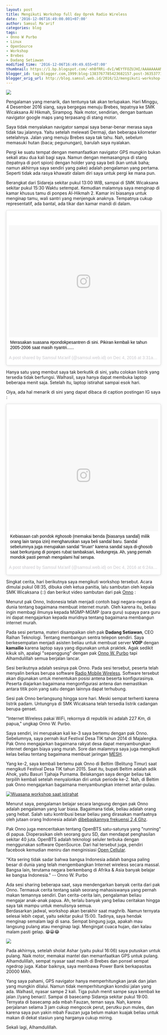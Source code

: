 ```yaml
---
layout: post
title: Mengikuti Workshop full day Oprek Radio Wireless
date: '2016-12-06T16:49:00.001+07:00'
author: Samsul Ma'arif
categories: blog
tags:
- Onno W Purbo
- Linux
- OpenSource
- Workshop
- Brebes
- Dadang Setiawan
modified_time: '2016-12-06T16:49:49.655+07:00'
thumbnail: https://1.bp.blogspot.com/-mhBfRRi-dvI/WEYfFOZUJHI/AAAAAAAANvk/DA3VLEspfRYrF4FamFrHPvfbLH8A-pwlACEw/s72-c/full-day-oprek-radio-wireless-onno-w-purbo.jpg
blogger_id: tag:blogger.com,1999:blog-1383767785423682157.post-3635377169269412222
blogger_orig_url: http://blog.samsul.web.id/2016/12/mengikuti-workshop-full-day-oprek-radio.html
---
```


[![](https://1.bp.blogspot.com/-mhBfRRi-dvI/WEYfFOZUJHI/AAAAAAAANvk/DA3VLEspfRYrF4FamFrHPvfbLH8A-pwlACEw/s1600/full-day-oprek-radio-wireless-onno-w-purbo.jpg)](https://1.bp.blogspot.com/-mhBfRRi-dvI/WEYfFOZUJHI/AAAAAAAANvk/DA3VLEspfRYrF4FamFrHPvfbLH8A-pwlACEw/s1600/full-day-oprek-radio-wireless-onno-w-purbo.jpg)

Pengalaman yang menarik, dan tentunya tak akan terlupakan. Hari Minggu, 4 Desember 2016 siang, saya bergegas menuju Brebes, tepatnya ke SMK Wicaksana Al Hikmah, Sirampog. Naik motor, sendirian, dengan bantuan navigator google maps yang terpasang di stang motor.  

Saya tidak menyalakan navigator sampai saya benar-benar merasa saya tidak tau jalannya. Yaitu setelah melewati Dermaji, dan beberapa kilometer setelahnya. Jalan yang menuju Brebes saya tak tahu. Nah, sebelum memasuki hutan (baca; pegunungan), barulah saya nyalakan.  

Pergi ke suatu tempat dengan memanfaatkan navigator GPS mungkin bukan sekali atau dua kali bagi saya. Namun dengan memasangnya di stang (tepatnya di port spion) dengan holder yang saya beli (kan untuk baha; namun akhirnya saya sendiri yang pake) adalah pengalaman yang pertama. Seperti tidak ada rasya khawatir dalam diri saya untuk pergi ke mana pun.  

Berangkat dari Sidareja sekitar pukul 13:00 WIB, sampai di SMK Wicaksana sekitar pukul 15:30 Waktu setempat. Kemudian malamnya saya menginap di kamar khusus tamu di ponpes Al-Hikmah 2\. Kamar ini biasanya untuk menginap tamu, wali santri yang menjenguk anaknya. Tempatnya cukup representatif, ada bantal, ada tikar dan kamar mandi di dalam.  

<blockquote class="instagram-media" data-instgrm-captioned data-instgrm-version="7" style=" background:#FFF; border:0; border-radius:3px; box-shadow:0 0 1px 0 rgba(0,0,0,0.5),0 1px 10px 0 rgba(0,0,0,0.15); margin: 1px; max-width:658px; padding:0; width:99.375%; width:-webkit-calc(100% - 2px); width:calc(100% - 2px);"><div style="padding:8px;"> <div style=" background:#F8F8F8; line-height:0; margin-top:40px; padding:37.5% 0; text-align:center; width:100%;"> <div style=" background:url(data:image/png;base64,iVBORw0KGgoAAAANSUhEUgAAACwAAAAsCAMAAAApWqozAAAABGdBTUEAALGPC/xhBQAAAAFzUkdCAK7OHOkAAAAMUExURczMzPf399fX1+bm5mzY9AMAAADiSURBVDjLvZXbEsMgCES5/P8/t9FuRVCRmU73JWlzosgSIIZURCjo/ad+EQJJB4Hv8BFt+IDpQoCx1wjOSBFhh2XssxEIYn3ulI/6MNReE07UIWJEv8UEOWDS88LY97kqyTliJKKtuYBbruAyVh5wOHiXmpi5we58Ek028czwyuQdLKPG1Bkb4NnM+VeAnfHqn1k4+GPT6uGQcvu2h2OVuIf/gWUFyy8OWEpdyZSa3aVCqpVoVvzZZ2VTnn2wU8qzVjDDetO90GSy9mVLqtgYSy231MxrY6I2gGqjrTY0L8fxCxfCBbhWrsYYAAAAAElFTkSuQmCC); display:block; height:44px; margin:0 auto -44px; position:relative; top:-22px; width:44px;"></div></div> <p style=" margin:8px 0 0 0; padding:0 4px;"> <a href="https://www.instagram.com/p/BNl_jXFh9BG/" style=" color:#000; font-family:Arial,sans-serif; font-size:14px; font-style:normal; font-weight:normal; line-height:17px; text-decoration:none; word-wrap:break-word;" target="_blank">Merasakan suasana #pondokpesantren di sini. Pikiran kembali ke tahun 2005-2006 saat masih nyantri......</a></p> <p style=" color:#c9c8cd; font-family:Arial,sans-serif; font-size:14px; line-height:17px; margin-bottom:0; margin-top:8px; overflow:hidden; padding:8px 0 7px; text-align:center; text-overflow:ellipsis; white-space:nowrap;">A post shared by Samsul Ma&#39;arif (@samsul.web.id) on <time style=" font-family:Arial,sans-serif; font-size:14px; line-height:17px;" datetime="2016-12-04T11:31:36+00:00">Dec 4, 2016 at 3:31am PST</time></p></div></blockquote>
<script async defer src="//platform.instagram.com/en_US/embeds.js"></script>

Hanya satu yang membut saya tak berkutik di sini, yaitu colokan listrik yang tersedia tidak berfungsi. Walhasil, saya hanya dapat membuka laptop beberapa menit saja. Setelah itu, laptop istirahat sampai esok hari.  

Oiya, ada hal menarik di sini yang dapat dibaca di caption postingan IG saya :  

<blockquote class="instagram-media" data-instgrm-captioned data-instgrm-version="7" style=" background:#FFF; border:0; border-radius:3px; box-shadow:0 0 1px 0 rgba(0,0,0,0.5),0 1px 10px 0 rgba(0,0,0,0.15); margin: 1px; max-width:658px; padding:0; width:99.375%; width:-webkit-calc(100% - 2px); width:calc(100% - 2px);"><div style="padding:8px;"> <div style=" background:#F8F8F8; line-height:0; margin-top:40px; padding:37.5% 0; text-align:center; width:100%;"> <div style=" background:url(data:image/png;base64,iVBORw0KGgoAAAANSUhEUgAAACwAAAAsCAMAAAApWqozAAAABGdBTUEAALGPC/xhBQAAAAFzUkdCAK7OHOkAAAAMUExURczMzPf399fX1+bm5mzY9AMAAADiSURBVDjLvZXbEsMgCES5/P8/t9FuRVCRmU73JWlzosgSIIZURCjo/ad+EQJJB4Hv8BFt+IDpQoCx1wjOSBFhh2XssxEIYn3ulI/6MNReE07UIWJEv8UEOWDS88LY97kqyTliJKKtuYBbruAyVh5wOHiXmpi5we58Ek028czwyuQdLKPG1Bkb4NnM+VeAnfHqn1k4+GPT6uGQcvu2h2OVuIf/gWUFyy8OWEpdyZSa3aVCqpVoVvzZZ2VTnn2wU8qzVjDDetO90GSy9mVLqtgYSy231MxrY6I2gGqjrTY0L8fxCxfCBbhWrsYYAAAAAElFTkSuQmCC); display:block; height:44px; margin:0 auto -44px; position:relative; top:-22px; width:44px;"></div></div> <p style=" margin:8px 0 0 0; padding:0 4px;"> <a href="https://www.instagram.com/p/BNmTXe3BvLq/" style=" color:#000; font-family:Arial,sans-serif; font-size:14px; font-style:normal; font-weight:normal; line-height:17px; text-decoration:none; word-wrap:break-word;" target="_blank">Kebiasaan cah pondok #ghosob (memakai benda {biasanya sandal} milik orang lain tanpa izin) mengharuskan saya beli sandal baru. Sandal sebelumnya juga merupakan sandal &#34;liruan&#34; karena sandal saya di-ghosob saat berkunjung di ponpes rubat tambaksari, kedungreja.  Ah, yang pernah mondok pasti pernah mengalami hal serupa.</a></p> <p style=" color:#c9c8cd; font-family:Arial,sans-serif; font-size:14px; line-height:17px; margin-bottom:0; margin-top:8px; overflow:hidden; padding:8px 0 7px; text-align:center; text-overflow:ellipsis; white-space:nowrap;">A post shared by Samsul Ma&#39;arif (@samsul.web.id) on <time style=" font-family:Arial,sans-serif; font-size:14px; line-height:17px;" datetime="2016-12-04T14:24:44+00:00">Dec 4, 2016 at 6:24am PST</time></p></div></blockquote>
<script async defer src="//platform.instagram.com/en_US/embeds.js"></script> 

Singkat cerita, hari berikutnya saya mengikuti workshop tersebut. Acara dimulai pukul 08:35, dibuka oleh ketua panitia, lalu sambutan oleh kepala SMK Wicaksana (::) dan berikut video sambutan dari pak [Onno](http://lms.onnocenter.or.id/wiki/) :  

  

Menurut pak Onno, Indonesia telah menjadi contoh bagi negara-negara di dunia tentang bagaimana membuat internet murah. Oleh karena itu, beliau ingin membagi ilmunya kepada MGMP-MGMP (para guru) supaya para guru ini dapat mengajarkan kepada muridnya tentang bagaimana membangun internet murah.  

Pada sesi pertama, materi disampaikan oleh pak **Dadang Setiawan**, CEO Raihan Teknologi. Tentang membangun sentra telepon sendiri. Saya berkesempatan menjadi asisten beliau untuk membuat server **VOIP** dengan **kamailio** karena laptop saya yang digunakan untuk praktek. Agak sedikit kikuk sih, apalagi "sepanggung" dengan pak [Onno W. Purbo](https://id.wikipedia.org/wiki/Onno_W._Purbo) tapi Alhamdulillah semua berjalan lancar.  

Sesi berikutnya adalah sesinya pak Onno. Pada sesi tersebut, peserta telah menyalin berkas berupa software [Radio Mobile Wireless](https://www.google.co.id/search?sourceid=chrome-psyapi2&ion=1&espv=2&ie=UTF-8&client=ubuntu&q=Radio%20Mobile%20Wireless&oq=Radio%20Mobile%20Wireless&aqs=chrome..69i57j0l5.776j0j4). Software tersebut akan digunakan untuk menentukan posisi antena beserta konfigurasinya. Peserta diajarkan bagaimana mengonfigurasi antena dan memastikan antara titik poin yang satu dengan lainnya dapat terhubung.  

Sesi pak Onno berlangsung hingga sore hari. Meski sempat terhenti karena listrik padam. Untungnya di SMK Wicaksana telah tersedia listrik cadangan berupa genset.  

"Internet Wireless pakai WiFi, rekornya di republik ini adalah 227 Km, di papua," ungkap Onno W. Purbo.  

Saya sendiri, ini merupakan kali ke-3 saya bertemu dengan pak Onno. Sebelumnya, saya pernah ikut Festival Desa TIK tahun 2014 di Majalengka. Pak Onno mengajarkan bagaimana rakyat desa dapat menyambungkan internet dengan biaya yang murah. Sore dan malamnya saya juga mengikuti kelas beliau tentang bagaimana membuat jaringan [MESH](http://blog.samsul.web.id/2014/10/dokumentasi-olsr-di-destika-2014.html).  

Yang ke-2, saya kembali bertemu pak Onno di Beltim (Belitung Timur) saat mengikuti Festival Desa TIK tahun 2015\. Saat itu, bupati Beltim adalah adik Ahok, yaitu Basuri Tjahaja Purnama. Belakangan saya dengar beliau tak terpilih kembali setelah menyalonkan diri untuk periode ke-2\. Nah, di Beltim pak Onno mengajarkan bagaimana menyambungkan internet antar-pulau.  



[![Wuasana workshop saat istirahat](https://4.bp.blogspot.com/-0E_eIOUWgo0/WEaHyH_84PI/AAAAAAAANv0/Iv_fusjbCTU4deyE8Lmm3dUQkqIhg2WPwCLcB/s320/setelah-istirahat-full-day-oprek-radio-wireless-brebes.jpg)](https://4.bp.blogspot.com/-0E_eIOUWgo0/WEaHyH_84PI/AAAAAAAANv0/Iv_fusjbCTU4deyE8Lmm3dUQkqIhg2WPwCLcB/s1600/setelah-istirahat-full-day-oprek-radio-wireless-brebes.jpg "Wuasana workshop saat istirahat")


Menurut saya, pengalaman belajar secara langsung dengan pak Onno adalah pengalaman yang luar biasa. Bagaimana tidak, beliau adalah orang yang hebat. Salah satu kontribusi besar beliau yang dirasakan manfaatnya oleh jutaan orang Indonesia adalah [dibebaskannya frekuensi 2,4 Ghz](http://lms.onnocenter.or.id/wiki/index.php/Sejarah_Internet_Indonesia:Pembebasan_Frekuensi_2.4Ghz).  

Pak Onno juga menceritakan tentang OpenBTS satu-satunya yang "running" di papua. Dioperasikan oleh seorang guru SD, dan mendapat penghasilan sekitar 40 juta. OpenBTS adalah teknologi seluler terbuka dengan menggunakan software OpenSource. Dari hal tersebut juga, pendiri facebook kemudian meniru dan menginisiasi [Open Cellular](https://www.google.co.id/search?q=facebook+open+cellular&oq=facebook+open+cell&aqs=chrome.1.69i57j0l2j69i64.8086j0j4&client=ubuntu&sourceid=chrome&ie=UTF-8).  

"Kita sering tidak sadar bahwa bangsa Indonesia adalah bangsa paling besar di dunia yang telah mengembangkan Internet wireless secara massal. Bangsa lain, terutama negara berkembang di Afrika & Asia banyak belajar ke bangsa Indonesia." -- Onno W. Purbo  

Ada sesi sharing beberapa saat, saya mendengarkan banyak cerita dari pak Onno. Termasuk cerita tentang salah seorang mahasiswanya yang pernah makan temannya sendiri. Dan cerita-cerita lain, pengalaman beliau mengajar anak-anak papua. Ah, terlalu banyak yang beliau ceritakan hingga saya tak mampu untuk menulisnya semua.  
Berdasarkan jadwal, workshop akan berakhir saat maghrib. Namun ternyata selesai lebih cepat, yaitu sekitar pukul 15:00\. Tadinya, saya hendak menginap semalam lagi di sana. Sempat bingung juga, apakah mau langsung pulang atau menginap lagi. Mengingat cuaca hujan, dan kalau malam pasti gelap. 😁😀😂  

[![](https://1.bp.blogspot.com/-ADR2F5snzgs/WEaJTVk7ywI/AAAAAAAANwE/BoFzEiWMMrkozY4s049NI90IUAJ-gki2QCLcB/s320/navigasi-3-jam-perjalanan-brebes.jpg)](https://1.bp.blogspot.com/-ADR2F5snzgs/WEaJTVk7ywI/AAAAAAAANwE/BoFzEiWMMrkozY4s049NI90IUAJ-gki2QCLcB/s1600/navigasi-3-jam-perjalanan-brebes.jpg)

Pada akhirnya, setelah sholat Ashar (yaitu pukul 16:06) saya putuskan untuk pulang. Naik motor, memakai mantel dan memanfaatkan GPS untuk pulang. Alhamdulillah, sempat nyasar saat masih di Brebes dan ponsel sempat ngedrop juga. Kabar baiknya, saya membawa Power Bank berkapasitas 20000 MAh.  

Yang saya pahami, GPS navigator hanya memperhitungkan jarak dan jalan yang mungkin dilalui. Namun tidak memperhitungkan kondisi jalan yang ada. Walhasil, nyasar sampe 2 kali. Tiga puluh menit sampe saya kembali ke jalan //yang benar//. Sampai di basecamp Sidareja sekitar pukul 19:00\. Ternyata di basecamp ada mbah Fauzan, teman saya. Nah, karena perjalanan selama 3 jam cukup mengocok perut, perutku pun mules, dan karena saya pun yakin mbah Fauzan juga belum makan kuajak beliau untuk makan di dekat stasiun yang harganya cukup miring.  

Sekali lagi, Alhamdulillah.
